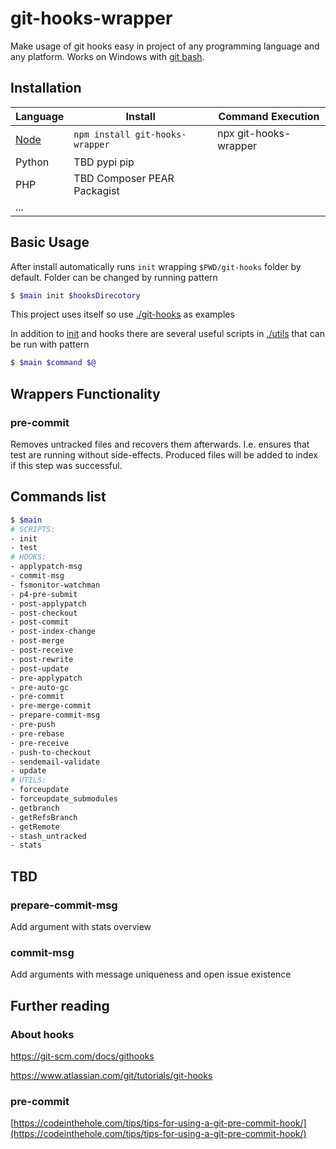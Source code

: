 # git-hooks-wrapper

Make usage of git hooks easy in project of any programming language and any platform. Works on Windows with [git bash](https://git-scm.com/download/win). 

## Installation

| Language                                                | Install                         | Command Execution     |
| ------------------------------------------------------- | ------------------------------- | --------------------- |
| [Node](https://www.npmjs.com/package/git-hooks-wrapper) | `npm install git-hooks-wrapper` | npx git-hooks-wrapper |
| Python                                                  | TBD pypi pip                    |                       |
| PHP                                                     | TBD Composer PEAR Packagist     |                       |
| ...                                                     |                                 |                       |

## Basic Usage

After install automatically runs `init` wrapping `$PWD/git-hooks` folder by default. Folder can be changed by running pattern

``` bash
$ $main init $hooksDirecotory
```

This project uses itself so use [./git-hooks](./git-hooks) as examples

In addition to [init](./scripts/init) and hooks there are several useful scripts in [./utils](./utils) that can be run with pattern
```bash
$ $main $command $@
```
## Wrappers Functionality

### pre-commit

Removes untracked files and recovers them afterwards. I.e. ensures that test are running without side-effects. Produced files will be added to index if this step was successful.

## Commands list

```bash
$ $main
# SCRIPTS:
- init
- test
# HOOKS:
- applypatch-msg
- commit-msg
- fsmonitor-watchman
- p4-pre-submit
- post-applypatch
- post-checkout
- post-commit
- post-index-change
- post-merge
- post-receive
- post-rewrite
- post-update
- pre-applypatch
- pre-auto-gc
- pre-commit
- pre-merge-commit
- prepare-commit-msg
- pre-push
- pre-rebase
- pre-receive
- push-to-checkout
- sendemail-validate
- update
# UTILS:
- forceupdate
- forceupdate_submodules
- getbranch
- getRefsBranch
- getRemote
- stash_untracked
- stats
```

## TBD

### prepare-commit-msg

Add argument with stats overview 

### commit-msg

Add arguments with message uniqueness and open issue existence 

## Further reading

### About hooks

https://git-scm.com/docs/githooks

https://www.atlassian.com/git/tutorials/git-hooks


### pre-commit

[https://codeinthehole.com/tips/tips-for-using-a-git-pre-commit-hook/](https://codeinthehole.com/tips/tips-for-using-a-git-pre-commit-hook/)


